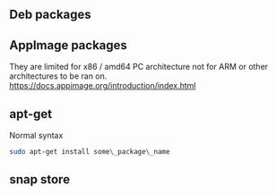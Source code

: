 


## Deb packages


## AppImage packages

They are limited for x86 / amd64 PC architecture not for ARM or other architectures to be ran on.
https://docs.appimage.org/introduction/index.html


## apt-get

Normal syntax

```sh
sudo apt-get install some\_package\_name
```

## snap store

